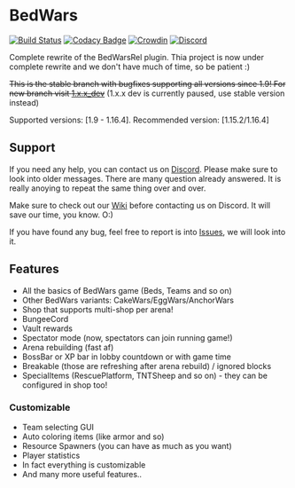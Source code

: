 # BedWars
[![Build Status](https://ci.screamingsandals.org/job/BedWars-0.x.x/badge/icon)](https://ci.screamingsandals.org/job/BedWars-0.x.x/)
[![Codacy Badge](https://app.codacy.com/project/badge/Grade/2b72901b108f4577a135faee054d0d6d)](https://www.codacy.com/gh/ScreamingSandals/BedWars/dashboard?utm_source=github.com&amp;utm_medium=referral&amp;utm_content=ScreamingSandals/BedWars&amp;utm_campaign=Badge_Grade)
[![Crowdin](https://badges.crowdin.net/screamingbedwars/localized.svg)](https://crowdin.com/project/screamingbedwars)
[![Discord](https://img.shields.io/discord/582271436845219842?logo=discord)](https://discord.gg/4xB54Ts)

Complete rewrite of the BedWarsRel plugin.
Thia project is now under complete rewrite and we don't have much of time, so be patient :)

~~This is the stable branch with bugfixes supporting all versions since 1.9! For new branch visit [1.x.x_dev](https://github.com/ScreamingSandals/BedWars/tree/1.x.x_dev)~~ (1.x.x dev is currently paused, use stable version instead)

Supported versions: \[1.9 - 1.16.4\]. Recommended version: \[1.15.2/1.16.4\]

## Support
If you need any help, you can contact us on [Discord](https://discord.gg/4xB54Ts). Please make sure to look into older messages. There are many question already answered. It is really anoying to repeat the same thing over and over.

Make sure to check out our [Wiki](https://github.com/ScreamingSandals/BedWars/wiki) before contacting us on Discord. It will save our time, you know. O:)

If you have found any bug, feel free to report is into [Issues](https://github.com/ScreamingSandals/BedWars/issues), we will look into it.

## Features
-   All the basics of BedWars game (Beds, Teams and so on)
-   Other BedWars variants: CakeWars/EggWars/AnchorWars
-   Shop that supports multi-shop per arena!
-   BungeeCord
-   Vault rewards
-   Spectator mode (now, spectators can join running game!)
-   Arena rebuilding (fast af)
-   BossBar or XP bar in lobby countdown or with game time
-   Breakable (those are refreshing after arena rebuild) / ignored blocks
-   SpecialItems (RescuePlatform, TNTSheep and so on) - they can be configured in shop too!

### Customizable
-   Team selecting GUI
-   Auto coloring items (like armor and so)
-   Resource Spawners (you can have as much as you want)
-   Player statistics
-   In fact everything is customizable
-   And many more useful features..
